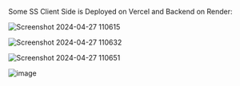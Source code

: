 Some SS Client Side is Deployed on Vercel and Backend on Render:

![Screenshot 2024-04-27 110615](https://github.com/Hasibwajid/fa_frontside/assets/72168225/896ee100-93fb-4770-99b1-facb13bca972)

![Screenshot 2024-04-27 110632](https://github.com/Hasibwajid/fa_frontside/assets/72168225/a4d47d01-700f-4d5d-84b4-439544bb0c1d)

![Screenshot 2024-04-27 110651](https://github.com/Hasibwajid/fa_frontside/assets/72168225/286c6d25-4a18-43b4-8f87-35240b497c33)

![image](https://github.com/Hasibwajid/fa_frontside/assets/72168225/517343d5-5ed3-411f-b6cb-889dee8cba2e)
